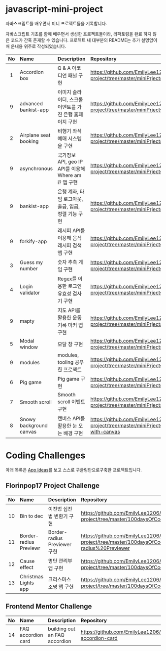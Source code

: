 # javascript-mini-project

자바스크립트를 배우면서 미니 프로젝트들을 기록합니다.

자바스크립트 기초를 함께 배우면서 생성한 프로젝트들이라, 리팩토링을 완료 하지 않
은 코드가 간혹 존재할 수 있습니다. 프로젝트 내 대부분의 README는 추가 설명없이배
운내용 위주로 작성되었습니다.

| No  | Name                    | Description                                              | Repository                                                                                                   |
| :-: | :---------------------- | :------------------------------------------------------- | :----------------------------------------------------------------------------------------------------------- |
|  1  | Accordion box           | Q & A 아코디언 패널 구현                                 | https://github.com/EmilyLee1206/javascript-mini-project/tree/master/miniPrjects/accordion-box                |
|  9  | advanced bankist-app    | 이미지 슬라이더, 스크롤 이벤트를 가진 은행 홈페이지 구현 | https://github.com/EmilyLee1206/javascript-mini-project/tree/master/miniPrjects/                             |
|  2  | Airplane seat booking   | 비행기 좌석 예매 시스템을 구현                           | https://github.com/EmilyLee1206/javascript-mini-project/tree/master/miniPrjects/airplane_seat_booking        |
|  9  | asynchronous            | 국가정보 API, geo IP API를 이용해 Where am i? 앱 구현    | https://github.com/EmilyLee1206/javascript-mini-project/tree/master/miniPrjects/                             |
|  9  | bankist-app             | 은행 계좌, 타임 로그아웃, 출금, 입금, 정렬 기능 구현     | https://github.com/EmilyLee1206/javascript-mini-project/tree/master/miniPrjects/                             |
|  9  | forkify-app             | 레시피 API를 이용해 음식 레시피 검색 앱 구현             | https://github.com/EmilyLee1206/javascript-mini-project/tree/master/miniPrjects/                             |
|  3  | Guess my number         | 숫자 추측 게임 구현                                      | https://github.com/EmilyLee1206/javascript-mini-project/tree/master/miniPrjects/guess-my-number              |
|  4  | Login validator         | Regex를 이용한 로그인 유효성 검사기 구현                 | https://github.com/EmilyLee1206/javascript-mini-project/tree/master/miniPrjects/login_validator              |
|  9  | mapty                   | 지도 API를 활용한 운동 기록 마커 앱 구현                 | https://github.com/EmilyLee1206/javascript-mini-project/tree/master/miniPrjects/                             |
|  5  | Modal window            | 모달 창 구현                                             | https://github.com/EmilyLee1206/javascript-mini-project/tree/master/miniPrjects/modal-window                 |
|  9  | modules                 | modules, tooling 공부한 프로젝트                         | https://github.com/EmilyLee1206/javascript-mini-project/tree/master/miniPrjects/                             |
|  6  | Pig game                | Pig game 구현                                            | https://github.com/EmilyLee1206/javascript-mini-project/tree/master/miniPrjects/pig-game                     |
|  7  | Smooth scroll           | Smooth scroll 이벤트 구현                                | https://github.com/EmilyLee1206/javascript-mini-project/tree/master/miniPrjects/smooth-scroll                |
|  8  | Snowy background canvas | 캔버스 API를 활용한 눈 오는 배경 구현                    | https://github.com/EmilyLee1206/javascript-mini-project/tree/master/miniPrjects/snowy-background-with-canvas |

# Coding Challenges

아래 목록은 [App Ideas](https://github.com/florinpop17/app-ideas)를 보고 스스로
구글링만으로구축한 프로젝트입니다.

## Florinpop17 Project Challenge

| No  | Name                   | Description                  | Repository                                                                                                  |
| :-: | :--------------------- | :--------------------------- | :---------------------------------------------------------------------------------------------------------- |
| 10  | Bin to dec             | 이진법 십진법 변환기 구현    | https://github.com/EmilyLee1206/javascript-mini-project/tree/master/100daysOfCode/Bin2Dec                   |
| 11  | Border-radius Previewr | Border-radius Previewer 구현 | https://github.com/EmilyLee1206/javascript-mini-project/tree/master/100daysOfCode/Border-radius%20Previewer |
| 12  | Cause effect           | 명단 관리부 앱 구현          | https://github.com/EmilyLee1206/javascript-mini-project/tree/master/100daysOfCode/CauseEffect               |
| 13  | Christmas Lights app   | 크리스마스 조명 앱 구현      | https://github.com/EmilyLee1206/javascript-mini-project/tree/master/100daysOfCode/ChristmasLightsApp        |

## Frontend Mentor Challenge

| No  | Name               | Description                   | Repository                                         |
| :-: | :----------------- | :---------------------------- | :------------------------------------------------- |
| 14  | FAQ accordion card | building out an FAQ accordion | https://github.com/EmilyLee1206/faq-accordion-card |
